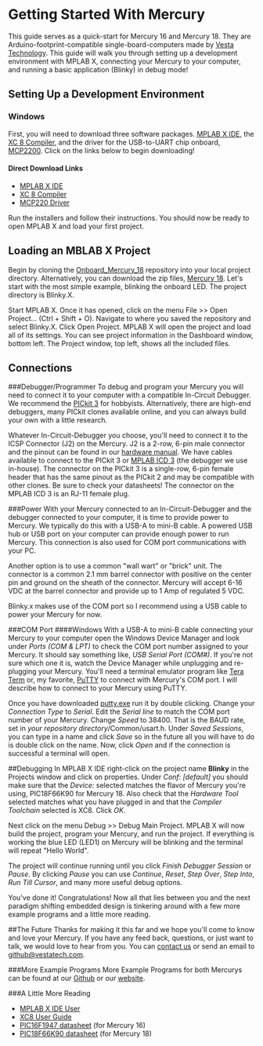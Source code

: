 # Getting Started With Mercury

This guide serves as a quick-start for Mercury 16 and Mercury 18.  They are Arduino-footprint-compatible single-board-computers made by [Vesta Technology][vesta].  This guide will walk you through setting up a development environment  with MPLAB X, connecting your Mercury to your computer, and running a basic application (Blinky) in debug mode!

[vesta]: https://www.vestatech.com/

## Setting Up a Development Environment
### Windows
First, you will need to download three software packages.   [MPLAB X IDE][wMPLAB], the [XC 8 Compiler][wXC8], and the driver for the USB-to-UART chip onboard, [MCP2200][wMCP].  Click on the links below to begin downloading!

[wMPLAB]: http://www.microchip.com/pagehandler/en-us/family/mplabx/home.html
[wXC8]: http://www.microchip.com/pagehandler/en-us/devtools/mplabxc/home.html
[wMCP]: http://www.microchip.com/wwwproducts/devices.aspx?dDocName=en546923

#### Direct Download Links
* [MPLAB X IDE](http://www.microchip.com/mplabx-ide-windows-installer)
* [XC 8 Compiler](http://www.microchip.com/mplabxc8windows)
* [MCP220 Driver](http://ww1.microchip.com/downloads/en/DeviceDoc/MCP2221%20Windows%20Driver%202014-10-09.zip)

Run the installers and follow their instructions.  You should now be ready to open MPLAB X and load your first project.

## Loading an MBLAB X Project
Begin by cloning the [Onboard_Mercury_18][rep_18] repository into your local project directory.  Alternatively, you can download the zip files, [Mercury 18][zip_18].  Let's start with the most simple example, blinking the onboard LED.  The project directory is Blinky.X.  

[rep_18]: https://github.com/VestaTechnology/Onboard_Mercury_18
[zip_18]: https://github.com/VestaTechnology/Onboard_Mercury_18/archive/master.zip

Start MPLAB X.  Once it has opened, click on the menu File >> Open Project... (Ctrl + Shift + O).  Navigate to where you saved the repository and select Blinky.X.  Click Open Project.  MPLAB X will open the project and load all of its settings.  You can see project information in the Dashboard window, bottom left.  The Project window, top left, shows all the included files.  

## Connections
###Debugger/Programmer
To debug and program your Mercury you will need to connect it to your computer with a compatible In-Circuit Debugger.   We recommend the [PICkit 3][pickit3] for hobbyists.  Alternatively, there are high-end debuggers, many PICkit clones available online, and you can always build your own with a little research.

[pickit3]: http://www.microchip.com/Developmenttools/ProductDetails.aspx?PartNO=PG164130

Whatever In-Circuit-Debugger you choose, you'll need to connect it to the ICSP Connector (J2) on the Mercury.  J2 is a 2-row, 6-pin male connector and the pinout can be found in our [hardware manual][hw_man].  We have cables available to connect to the PICkit 3 or [MPLAB ICD 3][icd_3] (the debugger we use in-house).  The connector on the PICkit 3 is a single-row, 6-pin female header that has the same pinout as the PICkit 2 and may be compatible with other clones.  Be sure to check your datasheets!  The connector on the MPLAB ICD 3 is an RJ-11 female plug.

[hw_man]: https://www.vestatech.com/wp-content/uploads/2015/03/Mercury-Hardware-Manual-v1.2.pdf
[icd_3]: http://www.microchip.com/Developmenttools/ProductDetails.aspx?PartNO=DV164035

###Power
With your Mercury connected to an In-Circuit-Debugger and the debugger connected to your computer, it is time to provide power to Mercury.  We typically do this with a USB-A to mini-B cable.  A powered USB hub or USB port on your computer can provide enough power to run Mercury.  This connection is also used for COM port communications with your PC.

Another option is to use a common "wall wart" or "brick" unit.  The connector is a common 2.1 mm barrel connector with positive on the center pin and ground on the sheath of the connector.  Mercury will accept 6-16 VDC at the barrel connector and provide up to 1 Amp of regulated 5 VDC.

Blinky.x makes use of the COM port so I recommend using a USB cable to power your Mercury for now.  

###COM Port
####Windows
With a USB-A to mini-B cable connecting your Mercury to your computer open the Windows Device Manager and look under _Ports (COM & LPT)_ to check the COM port number assigned to your Mercury.  It should say something like, _USB Serial Port (COM#)_.  If you're not sure which one it is, watch the Device Manager while unplugging and re-plugging your Mercury.  You'll need a terminal emulator program like [Tera Term][tera] or, my favorite, [PuTTY][putty] to connect with Mercury's COM port.  I will describe how to connect to your Mercury using PuTTY.

[tera]: http://ttssh2.sourceforge.jp/
[putty]: http://www.putty.org/

Once you have downloaded [putty.exe](http://the.earth.li/~sgtatham/putty/latest/x86/putty.exe) run it by double clicking.  Change your _Connection Type_ to _Serial_.  Edit the _Serial line_ to match the COM port number of your Mercury.  Change _Speed_ to 38400.  That is the BAUD rate, set in _your repository directory_/Common/usart.h.  Under _Saved Sessions_, you can type in a name and click _Save_ so in the future all you will have to do is double click on the name.  Now, click _Open_ and if the connection is successful a terminal will open.  


##Debugging
In MPLAB X IDE right-click on the project name __Blinky__ in the Projects window and click on properties.  Under _Conf: [default]_ you should make sure that the _Device:_ selected matches the flavor of Mercury you're using, PIC18F66K90 for Mercury 18.  Also check that the _Hardware Tool_ selected matches what you have plugged in and that the _Compiler Toolchain_ selected is XC8.  Click _OK_.

Next click on the menu Debug >> Debug Main Project.  MPLAB X will now build the project, program your Mercury, and run the project.  If everything is working the blue LED (LED1) on Mercury will be blinking and the terminal will repeat "Hello World".

The project will continue running until you click _Finish Debugger Session_ or _Pause_.  By clicking _Pause_ you can use _Continue_, _Reset_, _Step Over_, _Step Into_, _Run Till Cursor_, and many more useful debug options.

You've done it! Congratulations!  Now all that lies between you and the next paradigm shifting embedded design is tinkering around with a few more example programs and a little more reading.

##The Future
Thanks for making it this far and we hope you'll come to know and love your Mercury.  If you have any feed back, questions, or just want to talk, we would love to hear from you.  You can [contact us][contact] or send an email to <github@vestatech.com>. 

[contact]: https://www.vestatech.com/support/contact-us/

###More Example Programs
More Example Programs for both Mercurys can be found at our [Github][vesta_github] or our [website][web_example].

[vesta_github]: https://github.com/VestaTechnology
[web_example]: https://www.vestatech.com/support/downloads/
  
###A Little More Reading
* [MPLAB X IDE User](http://ww1.microchip.com/downloads/en/DeviceDoc/50002027C.pdf) 
* [XC8 User Guide](http://ww1.microchip.com/downloads/en/DeviceDoc/50002053E.pdf)
* [PIC16F1947 datasheet](http://ww1.microchip.com/downloads/en/DeviceDoc/41414D.pdf) (for Mercury 16)
* [PIC18F66K90 datasheet](http://ww1.microchip.com/downloads/en/DeviceDoc/39957d.pdf) (for Mercury 18)

